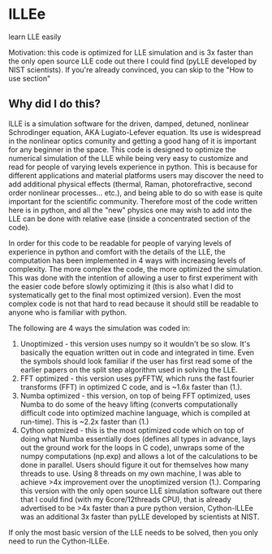 # lLLEe
learn LLE easily

Motivation: this code is optimized for LLE simulation and is 3x faster than the only open source LLE code out there I could find (pyLLE developed by NIST scientists). If you're already convinced, you can skip to the "How to use section"

## Why did I do this?

lLLE is a simulation software for the driven, damped, detuned, nonlinear Schrodinger equation, AKA Lugiato-Lefever equation.  Its use is widespread in the nonlinear optics comunity and getting a good hang of it is important for any beginner in the space.  This code is designed to optimize the numerical simulation of the LLE while being very easy to customize and read for people of varying levels experience in python.  This is because for different applications and material platforms users may discover the need to add additional physical effects (thermal, Raman, photorefractive, second order nonlinear processes... etc.), and being able to do so with ease is quite important for the scientific community.  Therefore most of the code written here is in python, and all the "new" physics one may wish to add into the LLE can be done with relative ease (inside a concentrated section of the code).

In order for this code to be readable for people of varying levels of experience in python and comfort with the details of the LLE, the computation has been implemented in 4 ways with increasing levels of complexity.  The more complex the code, the more optimized the simulation.  This was done with the intention of allowing a user to first experiment with the easier code before slowly optimizing it (this is also what I did to systematically get to the final most optimized version).  Even the most complex code is not that hard to read because it should still be readable to anyone who is familiar with python.

The following are 4 ways the simulation was coded in:
1. Unoptimized - this version uses numpy so it wouldn't be so slow.  It's basically the equation written out in code and integrated in time.  Even the symbols should look familiar if the user has first read some of the earlier papers on the split step algorithm used in solving the LLE.  
2. FFT optimized - this version uses pyFFTW, which runs the fast fourier transforms (FFT) in optimized C code, and is ~1.6x faster than (1.).
3. Numba optimized - this version, on top of being FFT optimized, uses Numba to do some of the heavy lifting (converts computationally difficult code into optimized machine language, which is compiled at run-time).  This is ~2.2x faster than (1.)
4. Cython optmized - this is the most optimized code which on top of doing what Numba essentially does (defines all types in advance, lays out the ground work for the loops in C code), unwraps some of the numpy computations (np.exp) and allows a lot of the calculations to be done in parallel.  Users should figure it out for themselves how many threads to use. Using 8 threads on my own machine, I was able to achieve >4x improvement over the unoptimized version (1.).  Comparing this version with the only open source LLE simulation software out there that I could find (with my 6core/12threads CPU), that is already advertised to be >4x faster than a pure python version, Cython-lLLEe was an additional 3x faster than pyLLE developed by scientists at NIST.

If only the most basic version of the LLE needs to be solved, then you only need to run the Cython-lLLEe.
